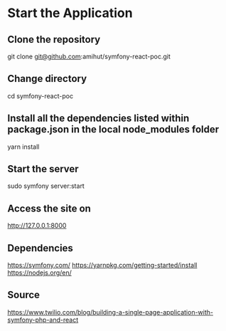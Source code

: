 # Start the Application

## Clone the repository
git clone git@github.com:amihut/symfony-react-poc.git

## Change directory
cd symfony-react-poc

## Install all the dependencies listed within package.json in the local node_modules folder
yarn install

## Start the server
sudo symfony server:start

## Access the site on
http://127.0.0.1:8000

## Dependencies
https://symfony.com/
https://yarnpkg.com/getting-started/install
https://nodejs.org/en/

## Source
https://www.twilio.com/blog/building-a-single-page-application-with-symfony-php-and-react
